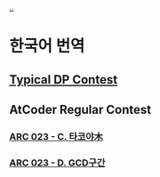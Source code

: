 [..](..)

# 한국어 번역

## [Typical DP Contest](tdpc)

## AtCoder Regular Contest

### [ARC 023 - C. 타코야木](arc023_3.html)
### [ARC 023 - D. GCD구간](arc023_4.html)